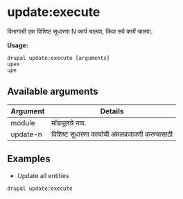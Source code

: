 # update:execute
विभागाची एक विशिष्ट सुधारणा N कार्य चालवा, किंवा सर्व कार्ये चालवा.

**Usage:**
```
drupal update:execute [arguments]
upex
upe
```

## Available arguments
Argument | Details
---------|-------------
module | मॉड्यूलचे नाव.
update-n | विशिष्ट सुधारणा कार्याची अंमलबजावणी करण्यासाठी

## Examples
* Update all entities
```
drupal update:execute
```
